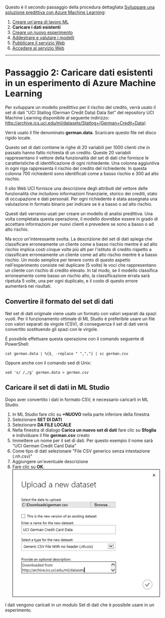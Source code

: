 <properties title="Step 2: Upload existing data into an Azure Machine Learning experiment" pageTitle="Step 2: Upload data into a Machine Learning experiment | Azure" description="Step 2: Upload existing public data into Azure Machine Learning Studio" metaKeywords="" services="" solutions="" documentationCenter="" authors="garye" videoId="" scriptId="" />

<tags ms.service="machine-learning" ms.workload="tbd" ms.tgt_pltfrm="na" ms.devlang="na" ms.topic="article" ms.date="01/01/1900" ms.author="garye"></tags>

Questo è il secondo passaggio della procedura dettagliata [Sviluppare una soluzione predittiva con Azure Machine Learning][]:

1.  [Creare un'area di lavoro ML][]
2.  **Caricare i dati esistenti**
3.  [Creare un nuovo esperimento][]
4.  [Addestrare e valutare i modelli][]
5.  [Pubblicare il servizio Web][]
6.  [Accedere al servizio Web][]

------------------------------------------------------------------------

# Passaggio 2: Caricare dati esistenti in un esperimento di Azure Machine Learning

Per sviluppare un modello predittivo per il rischio del credito, verrà usato il set di dati "UCI Statlog (German Credit Data) Data Set" del repository UCI Machine Learning disponibile al seguente indirizzo:
<http://archive.ics.uci.edu/ml/datasets/Statlog+(German+Credit+Data)>

Verrà usato il file denominato **german.data**. Scaricare questo file nel disco rigido locale.

Questo set di dati contiene le righe di 20 variabili per 1000 clienti che in passato hanno fatto richiesta di un credito. Queste 20 variabili rappresentano il vettore della funzionalità del set di dati che fornisce le caratteristiche di identificazione di ogni richiedente. Una colonna aggiuntiva in ogni riga rappresenta il rischio del credito del richiedente. In questa colonna 700 richiedenti sono identificati come a basso rischio e 300 ad alto rischio.

Il sito Web UCI fornisce una descrizione degli attributi del vettore delle funzionalità che includono informazioni finanziarie, storico dei crediti, stato di occupazione e dati personali. Per ogni richiedente è stata assegnata una valutazione in formato binario per indicare se è a basso o ad alto rischio.

Questi dati verranno usati per creare un modello di analisi predittiva. Una volta completata questa operazione, il modello dovrebbe essere in grado di accettare informazioni per nuovi clienti e prevedere se sono a basso o ad alto rischio.

Ma ecco un'interessante svolta. La descrizione del set di dati spiega che classificare erroneamente un cliente come a basso rischio mentre è ad alto rischio implica costi cinque volte più alti per l'istituto di credito rispetto a classificare erroneamente un cliente come ad alto rischio mentre è a basso rischio. Un modo semplice per tenere conto di questo aspetto nell'esperimento consiste nel duplicare (5 volte) le voci che rappresentano un cliente con rischio di credito elevato. In tal modo, se il modello classifica erroneamente come basso un rischio alto, la classificazione errata sarà ripetuta 5 volte, una per ogni duplicato, e il costo di questo errore aumenterà nei risultati.

## Convertire il formato del set di dati

Nel set di dati originale viene usato un formato con valori separati da spazi vuoti. Per il funzionamento ottimale di ML Studio è preferibile usare un file con valori separati da virgole (CSV), di conseguenza il set di dati verrà convertito sostituendo gli spazi con le virgole.

È possibile effettuare questa operazione con il comando seguente di PowerShell:

    cat german.data | %{$_ -replace " ",","} | sc german.csv  

Oppure anche con il comando sed di Unix:

    sed 's/ /,/g' german.data > german.csv  

## Caricare il set di dati in ML Studio

Dopo aver convertito i dati in formato CSV, è necessario caricarli in ML Studio.

1.  In ML Studio fare clic su **+NUOVO** nella parte inferiore della finestra
2.  Selezionare **SET DI DATI**
3.  Selezionare **DA FILE LOCALE**
4.  Nella finestra di dialogo **Carica un nuovo set di dati** fare clic su **Sfoglia** e individuare il file **german.csv** creato
5.  Immettere un nome per il set di dati. Per questo esempio il nome sarà "UCI German Credit Card Data"
6.  Come tipo di dati selezionare "File CSV generico senza intestazione (.nh.csv)"
7.  Aggiungere un'eventuale descrizione
8.  Fare clic su **OK**.
    ![Upload the dataset][]

I dati vengono caricati in un modulo Set di dati che è possibile usare in un esperimento.

  [Sviluppare una soluzione predittiva con Azure Machine Learning]: ../machine-learning-walkthrough-develop-predictive-solution/
  [Creare un'area di lavoro ML]: ../machine-learning-walkthrough-1-create-ml-workspace/
  [Creare un nuovo esperimento]: ../machine-learning-walkthrough-3-create-new-experiment/
  [Addestrare e valutare i modelli]: ../machine-learning-walkthrough-4-train-and-evaluate-models/
  [Pubblicare il servizio Web]: ../machine-learning-walkthrough-5-publish-web-service/
  [Accedere al servizio Web]: ../machine-learning-walkthrough-6-access-web-service/
  [Upload the dataset]: ./media/machine-learning-walkthrough-2-upload-data/upload1.png
